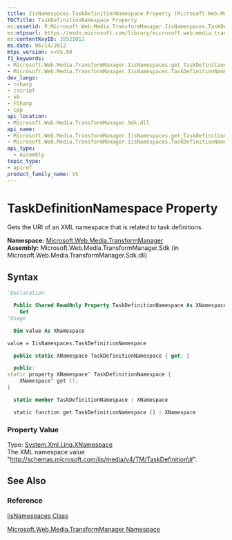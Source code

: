 ```yaml
---
title: IisNamespaces.TaskDefinitionNamespace Property (Microsoft.Web.Media.TransformManager)
TOCTitle: TaskDefinitionNamespace Property
ms:assetid: P:Microsoft.Web.Media.TransformManager.IisNamespaces.TaskDefinitionNamespace
ms:mtpsurl: https://msdn.microsoft.com/library/microsoft.web.media.transformmanager.iisnamespaces.taskdefinitionnamespace(v=VS.90)
ms:contentKeyID: 35521011
ms.date: 06/14/2012
mtps_version: v=VS.90
f1_keywords:
- Microsoft.Web.Media.TransformManager.IisNamespaces.get_TaskDefinitionNamespace
- Microsoft.Web.Media.TransformManager.IisNamespaces.TaskDefinitionNamespace
dev_langs:
- csharp
- jscript
- vb
- FSharp
- cpp
api_location:
- Microsoft.Web.Media.TransformManager.Sdk.dll
api_name:
- Microsoft.Web.Media.TransformManager.IisNamespaces.get_TaskDefinitionNamespace
- Microsoft.Web.Media.TransformManager.IisNamespaces.TaskDefinitionNamespace
api_type:
  - Assembly
topic_type:
- apiref
product_family_name: VS
---
```


# TaskDefinitionNamespace Property

Gets the URI of an XML namespace that is related to task definitions.

**Namespace:**  [Microsoft.Web.Media.TransformManager](microsoft-web-media-transformmanager-namespace.md)  
**Assembly:**  Microsoft.Web.Media.TransformManager.Sdk (in Microsoft.Web.Media.TransformManager.Sdk.dll)

## Syntax

```vb
'Declaration

  Public Shared ReadOnly Property TaskDefinitionNamespace As XNamespace
    Get
'Usage

  Dim value As XNamespace

value = IisNamespaces.TaskDefinitionNamespace
```

```csharp
  public static XNamespace TaskDefinitionNamespace { get; }
```

```cpp
  public:
static property XNamespace^ TaskDefinitionNamespace {
    XNamespace^ get ();
}
```

``` fsharp
  static member TaskDefinitionNamespace : XNamespace
```

```jscript
  static function get TaskDefinitionNamespace () : XNamespace
```

### Property Value

Type: [System.Xml.Linq.XNamespace](https://msdn.microsoft.com/library/bb291898)  
The XML namespace value "http://schemas.microsoft.com/iis/media/v4/TM/TaskDefinition\#".  

## See Also

### Reference

[IisNamespaces Class](iisnamespaces-class-microsoft-web-media-transformmanager.md)

[Microsoft.Web.Media.TransformManager Namespace](microsoft-web-media-transformmanager-namespace.md)
